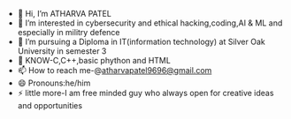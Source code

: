 - 👋 Hi, I’m ATHARVA PATEL
- 👀 I’m interested in cybersecurity and ethical hacking,coding,AI & ML and especially in militry defence
- 🌱 I’m  pursuing a Diploma in IT(information technology) at Silver Oak University in semester 3  
- 💞️ KNOW-C,C++,basic phython and HTML
- 📫 How to reach me-@atharvapatel9696@gmail.com
- 😄 Pronouns:he/him
- ⚡ little more-I am free minded guy who always open for creative ideas and opportunities
